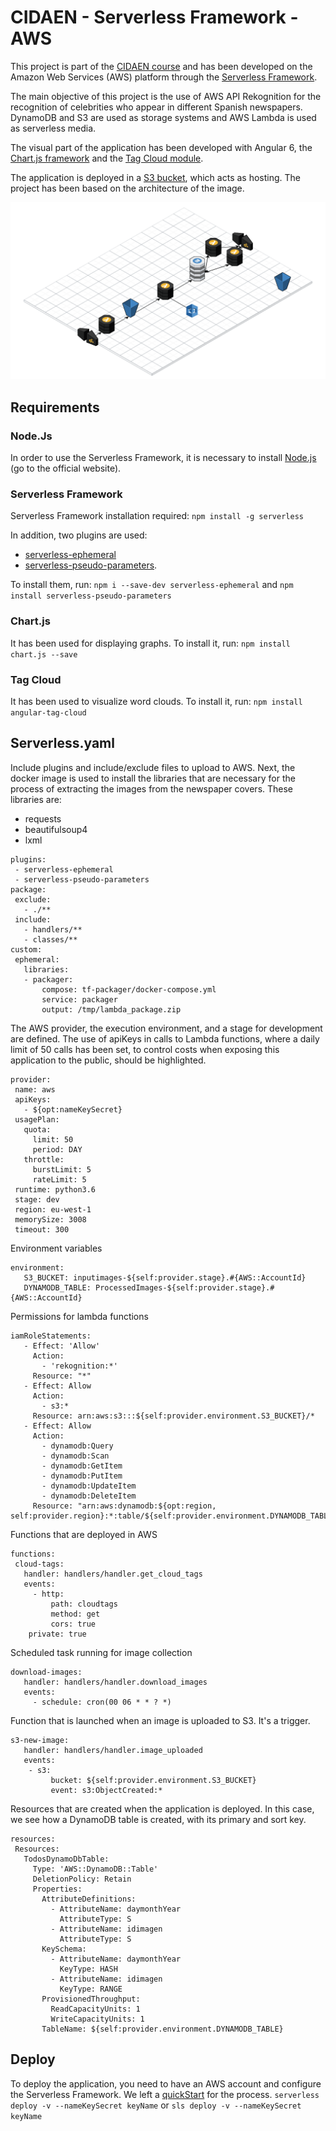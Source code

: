 # CIDAEN - Serverless Framework - AWS
This project is part of the [CIDAEN course](http://www.cidaen.es/) and has been developed on the Amazon Web Services (AWS) platform through the [Serverless Framework](https://serverless.com/).

The main objective of this project is the use of AWS API Rekognition for the recognition of celebrities who appear in different Spanish newspapers. DynamoDB and S3 are used as storage systems and AWS Lambda is used as serverless media.

The visual part of the application has been developed with Angular 6, the [Chart.js framework](http://www.chartjs.org/) and the [Tag Cloud module](https://github.com/zeeshanhyder/angular-tag-cloud).

The application is deployed in a [S3 bucket](http://cidaen-proyectofinal-albertoangel.com.s3-website-eu-west-1.amazonaws.com), which acts as hosting. The project has been based on the architecture of the image.

![Architecture](https://github.com/AngelLuisSanchez/ProyectoFinalCIDAEN/blob/developer/proyectoFinalWeb/src/assets/img/cloudcraft.png)

## Requirements

### Node.Js
In order to use the Serverless Framework, it is necessary to install [Node.js](https://nodejs.org/en/) (go to the official website).

### Serverless Framework
Serverless Framework installation required: `npm install -g serverless`

In addition, two plugins are used:
* [serverless-ephemeral](https://github.com/Accenture/serverless-ephemeral)
* [serverless-pseudo-parameters](https://www.npmjs.com/package/serverless-pseudo-parameters).

To install them, run: `npm i --save-dev serverless-ephemeral` and `npm install serverless-pseudo-parameters`

### Chart.js
It has been used for displaying graphs. To install it, run: `npm install chart.js --save`

### Tag Cloud
It has been used to visualize word clouds. To install it, run: `npm install angular-tag-cloud`

## Serverless.yaml
Include plugins and include/exclude files to upload to AWS. Next, the docker image is used to install the libraries that are necessary for the process of extracting the images from the newspaper covers. These libraries are:
* requests
* beautifulsoup4
* lxml

```
plugins:
 - serverless-ephemeral
 - serverless-pseudo-parameters
package:
 exclude:
   - ./**
 include:
   - handlers/**
   - classes/**
custom:
 ephemeral:
   libraries:
   - packager:
       compose: tf-packager/docker-compose.yml
       service: packager
       output: /tmp/lambda_package.zip
```
The AWS provider, the execution environment, and a stage for development are defined. The use of apiKeys in calls to Lambda functions, where a daily limit of 50 calls has been set, to control costs when exposing this application to the public, should be highlighted.
```
provider:
 name: aws
 apiKeys:
   - ${opt:nameKeySecret}
 usagePlan:
   quota:
     limit: 50
     period: DAY
   throttle:
     burstLimit: 5
     rateLimit: 5
 runtime: python3.6
 stage: dev
 region: eu-west-1
 memorySize: 3008
 timeout: 300
```
Environment variables
```
environment:
   S3_BUCKET: inputimages-${self:provider.stage}.#{AWS::AccountId}
   DYNAMODB_TABLE: ProcessedImages-${self:provider.stage}.#{AWS::AccountId}
```
Permissions for lambda functions
```
iamRoleStatements:
   - Effect: 'Allow'
     Action:
       - 'rekognition:*'
     Resource: "*"
   - Effect: Allow
     Action:
       - s3:*
     Resource: arn:aws:s3:::${self:provider.environment.S3_BUCKET}/*
   - Effect: Allow
     Action:
       - dynamodb:Query
       - dynamodb:Scan
       - dynamodb:GetItem
       - dynamodb:PutItem
       - dynamodb:UpdateItem
       - dynamodb:DeleteItem
     Resource: "arn:aws:dynamodb:${opt:region, self:provider.region}:*:table/${self:provider.environment.DYNAMODB_TABLE}"
```
Functions that are deployed in AWS
```
functions:
 cloud-tags:
   handler: handlers/handler.get_cloud_tags
   events:
     - http:
         path: cloudtags
         method: get
         cors: true
	private: true
```
Scheduled task running for image collection
```
download-images:
   handler: handlers/handler.download_images
   events:
     - schedule: cron(00 06 * * ? *)
```
Function that is launched when an image is uploaded to S3. It's a trigger.
```
s3-new-image:
   handler: handlers/handler.image_uploaded
   events:
    - s3:
         bucket: ${self:provider.environment.S3_BUCKET}
         event: s3:ObjectCreated:*
```
Resources that are created when the application is deployed. In this case, we see how a DynamoDB table is created, with its primary and sort key.
```
resources:
 Resources:
   TodosDynamoDbTable:
     Type: 'AWS::DynamoDB::Table'
     DeletionPolicy: Retain
     Properties:
       AttributeDefinitions:
         - AttributeName: daymonthYear
           AttributeType: S
         - AttributeName: idimagen
           AttributeType: S
       KeySchema:
         - AttributeName: daymonthYear
           KeyType: HASH
         - AttributeName: idimagen
           KeyType: RANGE
       ProvisionedThroughput:
         ReadCapacityUnits: 1
         WriteCapacityUnits: 1
       TableName: ${self:provider.environment.DYNAMODB_TABLE}
```
## Deploy
To deploy the application, you need to have an AWS account and configure the Serverless Framework. We left a [quickStart](https://serverless.com/framework/docs/providers/aws/guide/quick-start/) for the process.
`serverless deploy -v --nameKeySecret keyName`
or
`sls deploy -v --nameKeySecret keyName`
